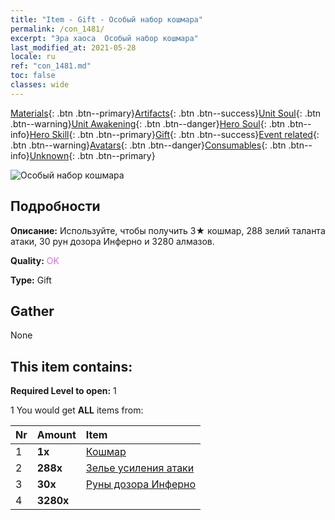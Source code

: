 ```yaml
---
title: "Item - Gift - Особый набор кошмара"
permalink: /con_1481/
excerpt: "Эра хаоса  Особый набор кошмара"
last_modified_at: 2021-05-28
locale: ru
ref: "con_1481.md"
toc: false
classes: wide
---
```

 [Materials](/ItemsRU/){: .btn .btn--primary}[Artifacts](/ItemsRU/Artifacts/){: .btn .btn--success}[Unit Soul](/ItemsRU/UnitSoul/){: .btn .btn--warning}[Unit Awakening](/ItemsRU/UnitAwakening/){: .btn .btn--danger}[Hero Soul](/ItemsRU/HeroSoul/){: .btn .btn--info}[Hero Skill](/ItemsRU/HeroSkill/){: .btn .btn--primary}[Gift](/ItemsRU/Gift/){: .btn .btn--success}[Event related](/ItemsRU/Events/){: .btn .btn--warning}[Avatars](/ItemsRU/Avatars/){: .btn .btn--danger}[Consumables](/ItemsRU/Consumables/){: .btn .btn--info}[Unknown](/ItemsRU/Unknown/){: .btn .btn--primary}

 ![Особый набор кошмара](/images/t/i_907095.png)

## Подробности
 **Описание:** Используйте, чтобы получить 3★ кошмар, 288 зелий таланта атаки, 30 рун дозора Инферно и 3280 алмазов.

 **Quality:** <span style="color: #DA70D6">OK</span>

 **Type:** Gift

## Gather

  None

## This item contains:

 **Required Level to open:** 1

 1 You would get **ALL** items  from:

  | Nr | Amount |     Item    |
  |:---|:-------|:------------|
  | 1 |  **1x** | [Кошмар](/ru/units/Nightmare/) |  | 
  | 2 |  **288x** | [Зелье усиления атаки](/ItemsRU/con_786/) |  | 
  | 3 |  **30x** | [Руны дозора Инферно](/ItemsRU/con_777/) |  | 
  | 4 |  **3280x** | <i class="fas fa-gem"/> |  | 
